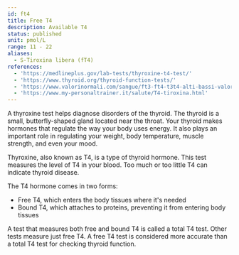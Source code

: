 ```yaml
---
id: ft4
title: Free T4
description: Available T4
status: published
unit: pmol/L
range: 11 - 22
aliases:
  - S-Tiroxina libera (fT4)
references:
  - 'https://medlineplus.gov/lab-tests/thyroxine-t4-test/'
  - 'https://www.thyroid.org/thyroid-function-tests/'
  - 'https://www.valorinormali.com/sangue/ft3-ft4-t3t4-alti-bassi-valori-normali/'
  - 'https://www.my-personaltrainer.it/salute/T4-tiroxina.html'
---
```

A thyroxine test helps diagnose disorders of the thyroid. The thyroid is a small, butterfly-shaped gland located near the throat. Your thyroid makes hormones that regulate the way your body uses energy. It also plays an important role in regulating your weight, body temperature, muscle strength, and even your mood. 

Thyroxine, also known as T4, is a type of thyroid hormone. This test measures the level of T4 in your blood. Too much or too little T4 can indicate thyroid disease.

The T4 hormone comes in two forms:
- Free T4, which enters the body tissues where it's needed
- Bound T4, which attaches to proteins, preventing it from entering body tissues

A test that measures both free and bound T4 is called a total T4 test. Other tests measure just free T4. A free T4 test is considered more accurate than a total T4 test for checking thyroid function.

